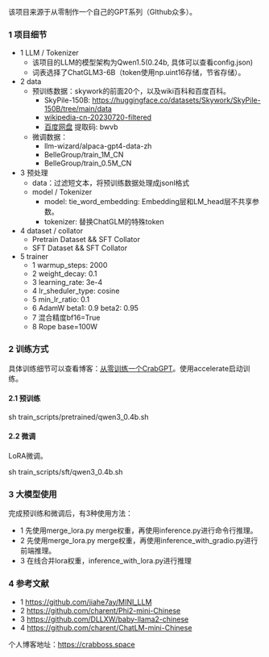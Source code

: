 该项目来源于从零制作一个自己的GPT系列（GIthub众多）。

### 1 项目细节

* 1 LLM / Tokenizer
  * 该项目的LLM的模型架构为Qwen1.5(0.24b, 具体可以查看config.json)
  * 词表选择了ChatGLM3-6B（token使用np.uint16存储，节省存储）。
* 2 data
  * 预训练数据：skywork的前面20个，以及wiki百科和百度百科。
    * SkyPile-150B: https://huggingface.co/datasets/Skywork/SkyPile-150B/tree/main/data
    * [wikipedia-cn-20230720-filtered](https://huggingface.co/datasets/pleisto/wikipedia-cn-20230720-filtered)
    * [百度网盘](https://pan.baidu.com/s/1jIpCHnWLTNYabftavo3DVw?pwd=bwvb) 提取码: bwvb
  * 微调数据：
    * llm-wizard/alpaca-gpt4-data-zh
    * BelleGroup/train_1M_CN
    * BelleGroup/train_0.5M_CN
* 3 预处理
  * data：过滤短文本，将预训练数据处理成jsonl格式
  * model / Tokenizer
    * model:  tie_word_embedding: Embedding层和LM_head层不共享参数。
    * tokenizer: 替换ChatGLM的特殊token
* 4 dataset / collator
  * Pretrain Dataset && SFT Collator
  * SFT Dataset && SFT Collator
* 5 trainer
  * 1 warmup_steps: 2000
  * 2 weight_decay: 0.1
  * 3 learning_rate: 3e-4
  * 4 lr_sheduler_type: cosine
  * 5 min_lr_ratio: 0.1
  * 6 AdamW beta1: 0.9 beta2: 0.95
  * 7 混合精度bf16=True
  * 8 Rope base=100W

### 2 训练方式

具体训练细节可以查看博客：[从零训练一个CrabGPT](http://124.70.193.130/从零训练一个crabgpt/)。使用accelerate启动训练。

#### 2.1 预训练

sh train_scripts/pretrained/qwen3_0.4b.sh

#### 2.2 微调

LoRA微调。

sh train_scripts/sft/qwen3_0.4b.sh

### 3 大模型使用

完成预训练和微调后，有3种使用方法：

* 1 先使用merge_lora.py merge权重，再使用inference.py进行命令行推理。
* 2 先使用merge_lora.py merge权重，再使用inference_with_gradio.py进行前端推理。
* 3 在线合并lora权重，inference_with_lora.py进行推理

### 4 参考文献

- 1 https://github.com/jiahe7ay/MINI_LLM
- 2 https://github.com/charent/Phi2-mini-Chinese
- 3 https://github.com/DLLXW/baby-llama2-chinese
- 4 https://github.com/charent/ChatLM-mini-Chinese



个人博客地址：https://crabboss.space